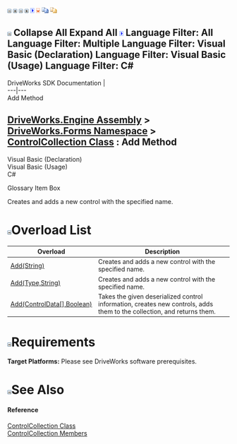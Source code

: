 ![](dotnetimages/collapse.gif) ![](dotnetimages/expand.gif) ![](dotnetimages/collapse.gif) ![](dotnetimages/expand.gif) ![](dotnetimages/drpdown.gif) ![](dotnetimages/drpdown_orange.gif) ![](dotnetimages/copycode.gif) ![](dotnetimages/copycodeHighlight.gif)

![](dotnetimages/collapse.gif) Collapse All Expand All ![](dotnetimages/drpdown.gif) Language Filter: All  Language Filter: Multiple  Language Filter: Visual Basic (Declaration) Language Filter: Visual Basic (Usage) Language Filter: C#  
---  
DriveWorks SDK Documentation  |   
---|---  
Add Method   
  
[DriveWorks.Engine Assembly](topic2156.md) > [DriveWorks.Forms Namespace](topic7266.md) > [ControlCollection Class](topic7766.md) : Add Method  
---  
  
Visual Basic (Declaration)    
Visual Basic (Usage)    
C# 

Glossary Item Box

Creates and adds a new control with the specified name. 

# ![](dotnetimages/collapse.gif)Overload List

Overload| Description  
---|---  
[Add<T>(String)](topic7773.md)| Creates and adds a new control with the specified name.   
[Add(Type,String)](topic7774.md)| Creates and adds a new control with the specified name.   
[Add(ControlData[],Boolean)](topic7775.md)| Takes the given deserialized control information, creates new controls, adds them to the collection, and returns them.   
  
# ![](dotnetimages/collapse.gif)Requirements

**Target Platforms:** Please see DriveWorks software prerequisites.

# ![](dotnetimages/collapse.gif)See Also

#### Reference

[ControlCollection Class](topic7766.md)   
[ControlCollection Members](topic7767.md)


